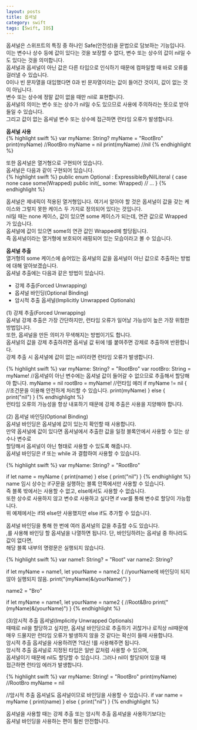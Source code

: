 ```yaml
---
layout: posts
title: 옵셔널
category: swift
tags: [Swift, IOS]
---
```

옵셔널은 스위프트의 특징 중 하나인 Safe(안전성)을 문법으로 담보하는 기능입니다.  
이는 변수나 상수 등에 값이 있다는 것을 보장할 수 없다, 변수 또는 상수의 값이 nil일 수도 있다는 것을 의미합니다.  
옵셔널과 옵셔널이 아닌 값은 다른 타입으로 인식하기 때문에 컴파일할 때 바로 오류를 걸러낼 수 있습니다.  
0이나 빈 문자열을 대입했다면 0과 빈 문자열이라는 값이 들어간 것이지, 값이 없는 것이 아닙니다.  
변수 또는 상수에 정말 값이 없을 때만 nil로 표현합니다.  
옵셔널의 의미는 변수 또는 상수가 nil일 수도 있으므로 사용에 주의하라는 뜻으로 받아들일 수 있습니다.  
그리고 값이 없는 옵셔널 변수 또는 상수에 접근하면 런타임 오류가 발생합니다.  

**옵셔널 사용**  
{% highlight swift %}
var myName: String?
myName = "RootBro"
print(myName) //RootBro
myName = nil
print(myName) //nil
{% endhighlight %}  

또한 옵셔널은 열거형으로 구현되어 있습니다.  
옵셔널은 다음과 같이 구현되어 있습니다.  
{% highlight swift %}
public enum Optional<Wrapped> : ExpressibleByNilLiteral {
    case none
    case some(Wrapped)
    public init(_ some: Wrapped)
    // ...
}
{% endhighlight %}

옵셔널은 제네릭이 적용된 열거형입니다.
여기서 알아야 할 것은 옵셔널이 값을 갖는 케이스와 그렇지 못한 케이스 두 가지로 정의되어 있다는 것입니다.  
nil일 때는 none 케이스, 값이 있으면 some 케이스가 되는데, 연관 값으로 Wrapped가 있습니다.  
옵셔널에 값이 있으면 some의 연관 값인 Wrapped에 할당됩니다.  
즉 옵셔널이라는 열거형에 보호되어 래핑되어 있는 모습이라고 볼 수 있습니다.  

**옵셔널 추출**  
열거형의 some 케이스에 숨어있는 옵셔널의 값을 옵셔널이 아닌 값으로 추출하는 방법에 대해 알아보겠습니다.  
옵셔널 추출에는 다음과 같은 방법이 있습니다.  
* 강제 추출(Forced Unwrapping)
* 옵셔널 바인딩(Optional Binding)
* 암시적 추출 옵셔널(Implicitly Unwrapped Optionals)  

  

(1) 강제 추출(Forced Unwrapping)  
옵셔널 강제 추출은 가장 간단하지만, 런타임 오류가 일어날 가능성이 높은 가장 위험한 방법입니다.  
또한, 옵셔널을 만든 의미가 무색해지는 방법이기도 합니다.  
옵셔널의 값을 강제 추출하려면 옵셔널 값 뒤에 !를 붙여주면 강제로 추출하여 반환합니다.  
강제 추출 시 옵셔널에 값이 없는 nil이라면 런타임 오류가 발생합니다.  

{% highlight swift %}
var myName: String? = "RootBro"
var rootBro: String = myName! //옵셔널이 아닌 변수에는 옵셔널 값이 들어갈 수 없으므로 추출해서 할당해야 합니다.
myName = nil
rootBro = myName! //런타임 에러
if myName != nil { //조건문을 이용해 안전하게 처리할 수 있습니다.
    print(myName)
} else {
    print("nil")
}
{% endhighlight %}  
런타임 오류의 가능성을 항상 내포하기 때문에 강제 추출은 사용을 지양해야 합니다.  

(2) 옵셔널 바인딩(Optional Binding)  
옵셔널 바인딩은 옵셔널에 값이 있는지 확인할 때 사용합니다.  
만약 옵셔널에 값이 있다면 옵셔널에서 추출한 값을 일정 블록안에서 사용할 수 있는 상수나 변수로  
할당해서 옵셔널이 아닌 형태로 사용할 수 있도록 해줍니다.  
옵셔널 바인딩은 if 또는 while 과 결합하여 사용할 수 있습니다.  

{% highlight swift %}
var myName: String? = "RootBro"

if let name = myName {
    print(name)
} else {
    print("nil")
}
{% endhighlight %}
name 임시 상수는 if구문을 실행하는 블록 안쪽에서만 사용할 수 있습니다.  
즉 블록 밖에서는 사용할 수 없고, else에서도 사용할 수 없습니다.  
또한 상수로 사용하지 않고 변수로 사용하고 싶다면 if var를 통해 변수로 할당이 가능합니다.  
위 예제에서는 if와 else만 사용했지만 else if도 추가할 수 있습니다.

옵셔널 바인딩을 통해 한 번에 여러 옵셔널의 값을 추출할 수도 있습니다.  
,를 사용해 바인딩 할 옵셔널을 나열하면 됩니다. 단, 바인딩하려는 옵셔널 중 하나라도 값이 없다면,  
해당 블록 내부의 명령문은 실행되지 않습니다.  

{% highlight swift %}
var name1: String? = "Root"
var name2: String?

if let myName = name1, let yourName = name2 { //yourName에 바인딩이 되지 않아 실행되지 않음.
    print("\(myName)&\(yourName)")
}

name2 = "Bro"

if let myName = name1, let yourName = name2 { //Root&Bro
    print("\(myName)&\(yourName)")
}
{% endhighlight %}  


(3)암시적 추출 옵셔널(Implicitly Unwrapped Optionals)  
때때로 nil을 할당하고 싶지만, 옵셔널 바인딩으로 추출하기 귀찮거나 로직상 nil때문에  
매우 드물지만 런타임 오류가 발생하지 않을 것 같다는 확신이 들때 사용합니다.  
암시적 추출 옵셔널을 사용하려면 ?대신 !를 사용해주면 됩니다.  
암시적 추출 옵셔널로 지정된 타입은 일반 값처럼 사용할 수 있으며,  
옵셔널이기 때문에 nil도 할당할 수 있습니다. 그러나 nil이 할당되어 있을 때  
접근하면 런타임 에러가 발생합니다.

{% highlight swift %}
var myName: String! = "RootBro"
print(myName) //RootBro
myName = nil

//암시적 추출 옵셔널도 옵셔널이므로 바인딩을 사용할 수 있습니다.
if var name = myName {
    print(name)
} else {
    print("nil")
}
{% endhighlight %}

옵셔널을 사용할 때는 강제 추출 또는 암시적 추출 옵셔널을 사용하기보다는  
옵셔널 바인딩을 사용하는 편이 훨씬 안전합니다.